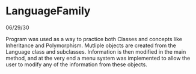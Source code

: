# LanguageFamily
06/29/30

Program was used as a way to practice both Classes and concepts like Inheritance and Polymorphism. Mutliple objects are created from the Language class and subclasses.
Information is then modified in the main method, and at the very end a menu system was implemented to allow the user to modify any of the information from these objects.
